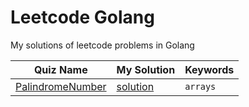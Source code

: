 # Leetcode Golang

My solutions of leetcode problems in Golang

| Quiz Name                                                             | My Solution                                         | Keywords  |
|-----------------------------------------------------------------------|-----------------------------------------------------|-----------|
| [PalindromeNumber](https://leetcode.com/problems/palindrome-number/)  | [solution](PalindromeNumber.go)                     | `arrays`  |